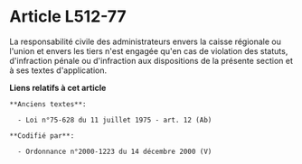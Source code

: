 # Article L512-77

La responsabilité civile des administrateurs envers la caisse régionale ou l'union et envers les tiers n'est engagée qu'en
cas de violation des statuts, d'infraction pénale ou d'infraction aux dispositions de la présente section et à ses textes
d'application.

**Liens relatifs à cet article**

	**Anciens textes**:

	  - Loi n°75-628 du 11 juillet 1975 - art. 12 (Ab)

	**Codifié par**:

	  - Ordonnance n°2000-1223 du 14 décembre 2000 (V)
